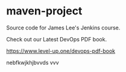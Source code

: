 # maven-project
Source code for James Lee's Jenkins course.

Check out our Latest DevOps PDF book.

https://www.level-up.one/devops-pdf-book

nebfkwjkhjbvvds
vvv

